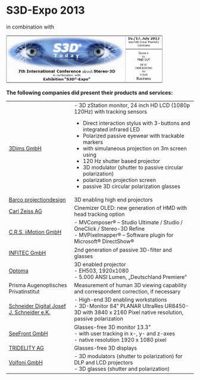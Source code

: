 # S3D-Expo 2013 

in combination with

![Banner](Images/_wsb_420x127_S3D-Today+2013_Banner_.jpg)

**The following companies did present their products and services:**

| | |
| --- | --- |
| [3Dims GmbH](http://www.3dims.de/) |- 3D zStation monitor, 24 inch HD LCD (1080p 120Hz) with tracking sensors<ul><li>Direct interaction stylus with 3-buttons and integrated infrared LED</li><li>Polarized passive eyewear with trackable markers</li><li>with simulaneous projection on 3m screen using</li><li>120 Hz shutter based projector</li><li>3D modulator (shutter to passive circular polarization)</li><li>polarization projection screen</li><li>passive 3D circular polarization glasses</li></ul> |
| [Barco projectiondesign](http://www.projectiondesign.com/) | 3D enabling high end projectors |
| [Carl Zeiss AG](http://cinemizer.zeiss.com/cinemizer-oled/en_de/home.html) | Cinemizer OLED: new generation of HMD with head tracking option |
| [C.R.S. iiMotion GmbH](http://www.crs-iimotion.com/) | - MVComposer® – Studio Ultimate / Studio / OneClick / Stereo-3D Refine<br> - MVPixelmapper® – Software plugin for Microsoft® DirectShow® |
| [INFITEC GmbH](http://www.infitec.net/) | 2nd generation of passive 3D-filter and glasses |
| [Optoma](http://www.optoma.eu/) | 3D enabled projector<br>- EH503, 1920x1080<br>- 5.000 ANSI Lumen, „Deutschland Premiere“|
| Prisma Augenoptisches Privatinstitut | Measurement of human 3D viewing capability and correspondent correction, if necessary | 
| [Schneider Digital Josef J. Schneider e.K.](http://www.schneider-digital.de/) | - High-end 3D enabling workstations<br>- 3D-Monitor 84" PLANAR UltraRes UR8450-3D with 3840 x 2160 Pixel native resolution, passive polarization|
| [SeeFront GmbH](http://www.seefront.com/) | Glasses-free 3D monitor 13.3"<br>- with user tracking in x-, y- and z-axes<br>- native resolution 1920 x 1080 pixel |
| [TRIDELITY AG](http://www.tridelity.com/) | Glasses-free 3D displays | 
| [Volfoni GmbH](http://www.volfoni.com/) | - 3D modulators (shutter to polarization) for DLP and LCD projectors<br> - 3D glasses (shutter and polarization) |
